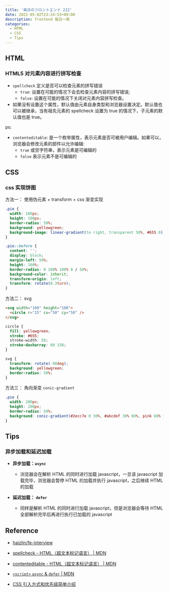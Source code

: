 ```yaml
---
title: '毎日のフロントエンド 222'
date: 2022-05-02T23:24:53+09:00
description: frontend 每日一练
categories:
  - HTML
  - CSS
  - Tips
---
```


## HTML

### HTML5 对元素内容进行拼写检查

- `spellcheck` 定义是否可以检查元素的拼写错误
  - `true`: 设置在可能的情况下会去检查元素内容的拼写错误;
  - `false`: 设置在可能的情况下关闭对元素内容拼写检查。
- 如果没有设置这个属性，默认值由元素自身类型和浏览器设置决定。默认值也可以被继承，当有祖先元素的 spellcheck 设置为 true 的情况下，子元素的默认值也是 true。

ps:

- `contenteditable`: 是一个枚举属性，表示元素是否可被用户编辑。如果可以，浏览器会修改元素的部件以允许编辑:
  - `true` 或空字符串，表示元素是可编辑的
  - `false` 表示元素不是可编辑的

## CSS

### css 实现饼图

方法一： 使用伪元素 + transform + css 渐变实现

```css
.pie {
  width: 100px;
  height: 100px;
  border-radius: 50%;
  background: yellowgreen;
  background-image: linear-gradient(to right, transparent 50%, #655 0);
}

.pie::before {
  content: '';
  display: block;
  margin-left: 50%;
  height: 100%;
  border-radius: 0 100% 100% 0 / 50%;
  background-color: inherit;
  transform-origin: left;
  transform: rotate(0.3turn);
}
```

方法二： svg

```html
<svg width="100" height="100">
  <circle r="25" cx="50" cy="50" />
</svg>
```

```css
circle {
  fill: yellowgreen;
  stroke: #655;
  stroke-width: 50;
  stroke-dasharray: 60 158;
}

svg {
  transform: rotate(-90deg);
  background: yellowgreen;
  border-radius: 50%;
}
```

方法三： 角向渐变 `conic-gradient`

```css
.pie {
  width: 200px;
  height: 200px;
  border-radius: 50%;
  background: conic-gradient(#2ecc7e 0 30%, #abcdef 30% 60%, pink 60% 100%);
}
```

## Tips

### 异步加载和延迟加载

- **异步加载：`async`**

  - 浏览器会在解析 HTML 的同时进行加载 javascript，一旦该 javascript 加载完毕，浏览器会暂停 HTML 的加载并执行 javascript，之后继续 HTML 的加载

- **延迟加载： `defer`**

  - 同样是解析 HTML 的同时进行加载 javascript，但是浏览器会等待 HTML 全部解析完毕后再进行执行已加载的 javascript

## Reference

- [haizlin/fe-interview](https://github.com/haizlin/fe-interview/blob/master/category/history.md)

- [spellcheck - HTML（超文本标记语言） | MDN](https://developer.mozilla.org/zh-CN/docs/Web/HTML/Global_attributes/spellcheck)

- [contenteditable - HTML（超文本标记语言） | MDN](https://developer.mozilla.org/zh-CN/docs/Web/HTML/Global_attributes/contenteditable)

- [`<script>` `async` & `defer` | MDN](https://developer.mozilla.org/zh-CN/docs/Web/HTML/Element/script#attr-async)

- [CSS 引入方式和优先级简单介绍](https://www.jianshu.com/p/a27e334180ba)
